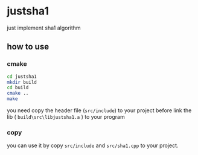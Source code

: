 # justsha1

just implement sha1 algorithm

## how to use

### cmake

```bash
cd justsha1
mkdir build
cd build
cmake ..
make
```

you need copy the header file (`src/include`) to your project before link the lib ( `build\src\libjustsha1.a` ) to your program

### copy

you can use it by copy `src/include` and `src/sha1.cpp` to your project.